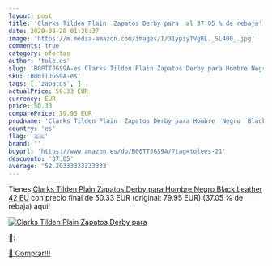 ```yaml
---
layout: post
title: 'Clarks Tilden Plain  Zapatos Derby para  al 37.05 % de rebaja'
date: 2020-08-28 01:28:37
image: 'https://m.media-amazon.com/images/I/31ypiyTVgRL._SL400_.jpg'
comments: true
category: ofertas
author: 'tole.es'
slug: 'B00TTJGS9A-es Clarks Tilden Plain Zapatos Derby para Hombre Negro Black...'
sku: 'B00TTJGS9A-es'
tags: [ 'zapatos', ]
actualPrice: 50.33 EUR
currency: EUR
price: 50.33
comparePrice: 79.95 EUR
prodname: 'Clarks Tilden Plain  Zapatos Derby para Hombre  Negro  Black Leather   42 EU'
country: 'es'
flag: '🇪🇸'
brand: ''
buyurl: 'https://www.amazon.es/dp/B00TTJGS9A/?tag=tolees-21'
descuento: '37.05'
average: '52.20333333333333'
---
```


Tienes [Clarks Tilden Plain  Zapatos Derby para Hombre  Negro  Black Leather   42 EU](https://www.amazon.es/dp/B00TTJGS9A/?tag=tolees-21) con precio final de  50.33 EUR (original: 79.95 EUR) (37.05 %  de rebaja) aqui!

[![Clarks Tilden Plain  Zapatos Derby para ](https://m.media-amazon.com/images/I/31ypiyTVgRL._SL400_.jpg)](https://www.amazon.es/dp/B00TTJGS9A/?tag=tolees-21)

🔎:


[🛒 Comprar!!!](https://www.amazon.es/dp/B00TTJGS9A/?tag=tolees-21)
